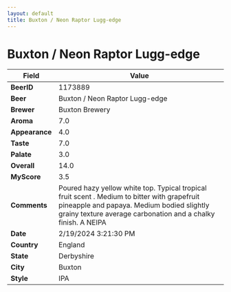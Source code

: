 ```yaml
---
layout: default
title: Buxton / Neon Raptor Lugg-edge
---
```


# Buxton / Neon Raptor Lugg-edge

| Field         | Value     |
|---------------|-----------|
| **BeerID** | 1173889 |
| **Beer** | Buxton / Neon Raptor Lugg-edge |
| **Brewer** | Buxton Brewery |
| **Aroma** | 7.0 |
| **Appearance** | 4.0 |
| **Taste** | 7.0 |
| **Palate** | 3.0 |
| **Overall** | 14.0 |
| **MyScore** | 3.5 |
| **Comments** | Poured hazy yellow white top. Typical tropical fruit scent . Medium to bitter with grapefruit pineapple and papaya. Medium bodied slightly grainy texture average carbonation and a chalky finish. A NEIPA |
| **Date** | 2/19/2024 3:21:30 PM |
| **Country** | England |
| **State** | Derbyshire |
| **City** | Buxton |
| **Style** | IPA |
